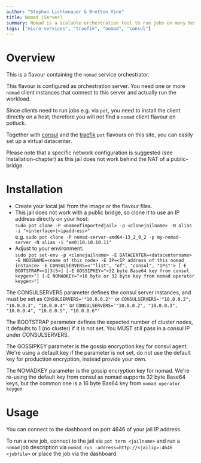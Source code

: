 ```yaml
---
author: "Stephan Lichtenauer & Bretton Vine"
title: Nomad (Server)
summary: Nomad is a scalable orchestration tool to run jobs on many hosts.
tags: ["micro-services", "traefik", "nomad", "consul"]
---
```


# Overview

This is a flavour containing the ```nomad``` service orchestrator.

This flavour is configured as orchestration server. You need one or more ```nomad``` client instances that connect to this server and actually run the workload.

Since clients need to run jobs e.g. via ```pot```, you need to install the client directly on a host; therefore you will not find a ```nomad``` client flavour on potluck.

Together with [consul](https://potluck.honeyguide.net/blog/consul/) and the [traefik](https://potluck.honeyguide.net/blog/traefik-consul/) ```pot``` flavours on this site, you can easily set up a virtual datacenter.

Please note that a specific network configuration is suggested (see Installation-chapter) as this jail does not work behind the NAT of a public-bridge.

# Installation

* Create your local jail from the image or the flavour files. 
* This jail does not work with a public bridge, so clone it to use an IP address directly on your host:     
  ```sudo pot clone -P <nameofimportedjail> -p <clonejailname> -N alias -i "<interface>|<ipaddress>"```   
  e.g.
  ```sudo pot clone -P nomad-server-amd64-13_2_0_2 -p my-nomad-server -N alias -i "em0|10.10.10.11"```   
* Adjust to your environment:    
  ```sudo pot set-env -p <clonejailname> -E DATACENTER=<datacentername> -E NODENAME=<name of this node> -E IP=<IP address of this nomad instance> -E CONSULSERVERS=<'"list", "of", "consul", "IPs"'> [-E BOOTSTRAP=<1|3|5>] [-E GOSSIPKEY="<32 byte Base64 key from consul keygen>"] [-E NOMADKEY="<16 byte or 32 byte key from nomad operator keygen>"]```

The CONSULSERVERS parameter defines the consul server instances, and must be set as ```CONSULSERVERS='"10.0.0.2"'``` or ```CONSULSERVERS='"10.0.0.2", "10.0.0.3", "10.0.0.4"'``` or ```CONSULSERVERS='"10.0.0.2", "10.0.0.3", "10.0.0.4", "10.0.0.5", "10.0.0.6"'```

The BOOTSTRAP parameter defines the expected number of cluster nodes, it defaults to 1 (no cluster) if it is not set. You MUST still pass in a consul IP under CONSULSERVERS.

The GOSSIPKEY parameter is the gossip encryption key for consul agent. We're using a default key if the parameter is not set, do not use the default key for production encryption, instead provide your own.

The NOMADKEY parameter is the gossip encryption key for nomad. We're re-using the default key from consul as nomad supports 32 byte Base64 keys, but the common one is a 16 byte Bas64 key from ```nomad operator keygen```

# Usage

You can connect to the dashboard on port 4646 of your jail IP address.

To run a new job, connect to the jail via ```pot term <jailname>``` and run a ```nomad``` job description via ```nomad run -address=http://<jailip>:4646 <jobfile>``` or place the job via the dashboard.
